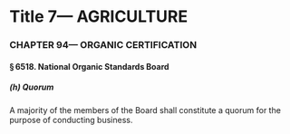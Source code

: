 
# Title 7— AGRICULTURE
### CHAPTER 94— ORGANIC CERTIFICATION
#### § 6518. National Organic Standards Board
##### (h) Quorum

A majority of the members of the Board shall constitute a quorum for the purpose of conducting business.
